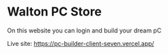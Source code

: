 # Walton PC Store

On this website you can login and build your dream pC

Live site: https://pc-builder-client-seven.vercel.app/
